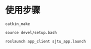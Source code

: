 # 使用步骤

```
catkin_make
```

```
source devel/setup.bash
```

```
roslaunch app_client sjtu_app.launch
```

